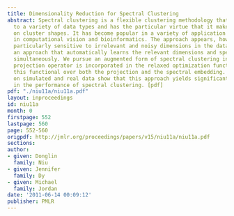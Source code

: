 ```yaml
---
title: Dimensionality Reduction for Spectral Clustering
abstract: Spectral clustering is a flexible clustering methodology that is applicable
  to a variety of data types and has the particular virtue that it makes few assumptions
  on cluster shapes. It has become popular in a variety of application areas, particularly
  in computational vision and bioinformatics. The approach appears, however, to be
  particularly sensitive to irrelevant and noisy dimensions in the data. We thus introduce
  an approach that automatically learns the relevant dimensions and spectral clustering
  simultaneously. We pursue an augmented form of spectral clustering in which an explicit
  projection operator is incorporated in the relaxed optimization functional. We optimize
  this functional over both the projection and the spectral embedding. Experiments
  on simulated and real data show that this approach yields significant improvements
  in the performance of spectral clustering. [pdf]
pdf: "./niu11a/niu11a.pdf"
layout: inproceedings
id: niu11a
month: 0
firstpage: 552
lastpage: 560
page: 552-560
origpdf: http://jmlr.org/proceedings/papers/v15/niu11a/niu11a.pdf
sections: 
author:
- given: Donglin
  family: Niu
- given: Jennifer
  family: Dy
- given: Michael
  family: Jordan
date: '2011-06-14 00:09:12'
publisher: PMLR
---
```

